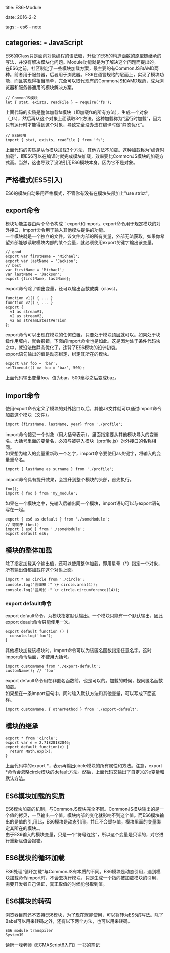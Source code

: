 title: ES6-Module

date: 2016-2-2

tags:
    - es6
    - note

categories:
    - JavaScript
---

ES6的Class只是面向对象编程的语法糖，升级了ES5的构造函数的原型链继承的写法，并没有解决模块化问题。Module功能就是为了解决这个问题而提出的。  
在ES6之前，社区制定了一些模块加载方案，最主要的有CommonJS和AMD两种。前者用于服务器，后者用于浏览器。ES6在语言规格的层面上，实现了模块功能，而且实现得相当简单，完全可以取代现有的CommonJS和AMD规范，成为浏览器和服务器通用的模块解决方案。

    // CommonJS模块
    let { stat, exists, readFile } = require('fs');

上面代码的实质是整体加载fs模块（即加载fs的所有方法），生成一个对象（_fs），然后再从这个对象上面读取3个方法。这种加载称为“运行时加载”，因为只有运行时才能得到这个对象，导致完全没办法在编译时做“静态优化”。

<!-- more --> 

    // ES6模块
    import { stat, exists, readFile } from 'fs';

上面代码的实质是从fs模块加载3个方法，其他方法不加载。这种加载称为“编译时加载”，即ES6可以在编译时就完成模块加载，效率要比CommonJS模块的加载方式高。当然，这也导致了没法引用ES6模块本身，因为它不是对象。

## 严格模式(ES5引入)

ES6的模块自动采用严格模式，不管你有没有在模块头部加上"use strict"。

## export命令 

模块功能主要由两个命令构成：export和import。export命令用于规定模块的对外接口，import命令用于输入其他模块提供的功能。  
一个模块就是一个独立的文件。该文件内部的所有变量，外部无法获取。如果你希望外部能够读取模块内部的某个变量，就必须使用export关键字输出该变量。

    // good
    export var firstName = 'Michael';
    export var lastName = 'Jackson';
    // best
    var firstName = 'Michael';
    var lastName = 'Jackson';
    export {firstName, lastName};

export命令除了输出变量，还可以输出函数或类（class）。

    function v1() { ... }
    function v2() { ... }
    export {
      v1 as streamV1,
      v2 as streamV2,
      v2 as streamLatestVersion
    };

export命令可以出现在模块的任何位置，只要处于模块顶层就可以。如果处于块级作用域内，就会报错，下面的import命令也是如此。这是因为处于条件代码块之中，就没法做静态优化了，违背了ES6模块的设计初衷。  
export语句输出的值是动态绑定，绑定其所在的模块。

    export var foo = 'bar';
    setTimeout(() => foo = 'baz', 500);

上面代码输出变量foo，值为bar，500毫秒之后变成baz。

## import命令

使用export命令定义了模块的对外接口以后，其他JS文件就可以通过import命令加载这个模块（文件）。

    import {firstName, lastName, year} from './profile';

import命令接受一个对象（用大括号表示），里面指定要从其他模块导入的变量名。大括号里面的变量名，必须与被导入模块（profile.js）对外接口的名称相同。  
如果想为输入的变量重新取一个名字，import命令要使用as关键字，将输入的变量重命名。

    import { lastName as surname } from './profile';

import命令具有提升效果，会提升到整个模块的头部，首先执行。

    foo();
    import { foo } from 'my_module';

如果在一个模块之中，先输入后输出同一个模块，import语句可以与export语句写在一起。

    export { es6 as default } from './someModule';
    // 等同于 (best)
    import { es6 } from './someModule';
    export default es6;

## 模块的整体加载

除了指定加载某个输出值，还可以使用整体加载，即用星号（*）指定一个对象，所有输出值都加载在这个对象上面。

    import * as circle from './circle';
    console.log("圆面积：" \+ circle.area(4));
    console.log("圆周长：" \+ circle.circumference(14));

### export default命令

export default命令，为模块指定默认输出。一个模块只能有一个默认输出，因此export deault命令只能使用一次。

    export default function () {
      console.log('foo');
    }

其他模块加载该模块时，import命令可以为该匿名函数指定任意名字。这时import命令后面，不使用大括号。

    import customName from './export-default';
    customName(); // 'foo'

export default命令用在非匿名函数前，也是可以的。加载的时候，视同匿名函数加载。  
如果想在一条import语句中，同时输入默认方法和其他变量，可以写成下面这样。  

    import customName, { otherMethod } from './export-default';

## 模块的继承

    export * from 'circle';
    export var e = 2.71828182846;
    export default function(x) {
      return Math.exp(x);
    }

上面代码中的export *，表示再输出circle模块的所有属性和方法。注意，export *命令会忽略circle模块的default方法。然后，上面代码又输出了自定义的e变量和默认方法。

## ES6模块加载的实质
ES6模块加载的机制，与CommonJS模块完全不同。CommonJS模块输出的是一个值的拷贝，一旦输出一个值，模块内部的变化就影响不到这个值。而ES6模块输出的是值的引,用此，ES6模块是动态引用，并且不会缓存值，模块里面的变量绑定其所在的模块。。  
由于ES6输入的模块变量，只是一个”符号连接“，所以这个变量是只读的，对它进行重新赋值会报错。

## ES6模块的循环加载

ES6处理“循环加载”与CommonJS有本质的不同。ES6模块是动态引用，遇到模块加载命令import时，不会去执行模块，只是生成一个指向被加载模块的引用，需要开发者自己保证，真正取值的时候能够取到值。

## ES6模块的转码

浏览器目前还不支持ES6模块，为了现在就能使用，可以将转为ES5的写法。除了Babel可以用来转码之外，还有以下两个方法，也可以用来转码。

    ES6 module transpiler
    SystemJS

读阮一峰老师《ECMAScript6入门》一书的笔记    
<br>